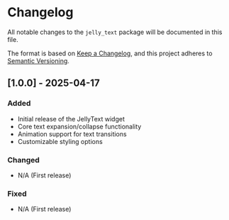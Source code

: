 # Changelog

All notable changes to the `jelly_text` package will be documented in this file.

The format is based on [Keep a Changelog](https://keepachangelog.com/en/1.0.0/),
and this project adheres to [Semantic Versioning](https://semver.org/spec/v2.0.0.html).

## [1.0.0] - 2025-04-17

### Added
- Initial release of the JellyText widget
- Core text expansion/collapse functionality
- Animation support for text transitions
- Customizable styling options

### Changed
- N/A (First release)

### Fixed
- N/A (First release)